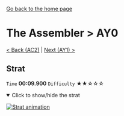 [Go back to the home page](https://github.com/Doublevil/scbspeedrun)

# The Assembler > AY0

[< Back (AC2)](https://github.com/Doublevil/scbspeedrun/blob/main/levels/A/AC2.md) | [Next (AY1) >](https://github.com/Doublevil/scbspeedrun/blob/main/levels/A/AY1.md)

## Strat

`Time` **00:09.900** `Difficulty` ★★☆☆☆
<details open>
  <summary>Click to show/hide the strat</summary>

  [![Strat animation](https://github.com/Doublevil/scbspeedrun/blob/main/media/levels/A/AY0_Strat.webp)](https://github.com/Doublevil/scbspeedrun/blob/main/media/levels/A/AY0_Strat.mp4)
</details>
